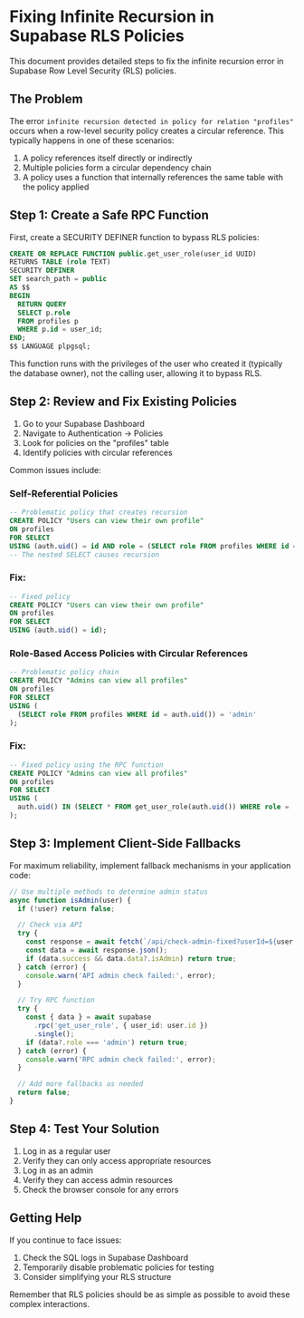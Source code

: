 # Fixing Infinite Recursion in Supabase RLS Policies

This document provides detailed steps to fix the infinite recursion error in Supabase Row Level Security (RLS) policies.

## The Problem

The error `infinite recursion detected in policy for relation "profiles"` occurs when a row-level security policy creates a circular reference. This typically happens in one of these scenarios:

1. A policy references itself directly or indirectly
2. Multiple policies form a circular dependency chain
3. A policy uses a function that internally references the same table with the policy applied

## Step 1: Create a Safe RPC Function

First, create a SECURITY DEFINER function to bypass RLS policies:

```sql
CREATE OR REPLACE FUNCTION public.get_user_role(user_id UUID)
RETURNS TABLE (role TEXT) 
SECURITY DEFINER
SET search_path = public
AS $$
BEGIN
  RETURN QUERY
  SELECT p.role 
  FROM profiles p 
  WHERE p.id = user_id;
END;
$$ LANGUAGE plpgsql;
```

This function runs with the privileges of the user who created it (typically the database owner), not the calling user, allowing it to bypass RLS.

## Step 2: Review and Fix Existing Policies

1. Go to your Supabase Dashboard
2. Navigate to Authentication → Policies
3. Look for policies on the "profiles" table
4. Identify policies with circular references

Common issues include:

### Self-Referential Policies

```sql
-- Problematic policy that creates recursion
CREATE POLICY "Users can view their own profile"
ON profiles
FOR SELECT
USING (auth.uid() = id AND role = (SELECT role FROM profiles WHERE id = auth.uid()));
-- The nested SELECT causes recursion
```

### Fix:

```sql
-- Fixed policy
CREATE POLICY "Users can view their own profile"
ON profiles
FOR SELECT
USING (auth.uid() = id);
```

### Role-Based Access Policies with Circular References

```sql
-- Problematic policy chain
CREATE POLICY "Admins can view all profiles"
ON profiles
FOR SELECT
USING (
  (SELECT role FROM profiles WHERE id = auth.uid()) = 'admin'
);
```

### Fix:

```sql
-- Fixed policy using the RPC function
CREATE POLICY "Admins can view all profiles"
ON profiles
FOR SELECT
USING (
  auth.uid() IN (SELECT * FROM get_user_role(auth.uid()) WHERE role = 'admin')
);
```

## Step 3: Implement Client-Side Fallbacks

For maximum reliability, implement fallback mechanisms in your application code:

```typescript
// Use multiple methods to determine admin status
async function isAdmin(user) {
  if (!user) return false;

  // Check via API
  try {
    const response = await fetch(`/api/check-admin-fixed?userId=${user.id}`);
    const data = await response.json();
    if (data.success && data.data?.isAdmin) return true;
  } catch (error) {
    console.warn('API admin check failed:', error);
  }

  // Try RPC function
  try {
    const { data } = await supabase
      .rpc('get_user_role', { user_id: user.id })
      .single();
    if (data?.role === 'admin') return true;
  } catch (error) {
    console.warn('RPC admin check failed:', error);
  }

  // Add more fallbacks as needed
  return false;
}
```

## Step 4: Test Your Solution

1. Log in as a regular user
2. Verify they can only access appropriate resources
3. Log in as an admin
4. Verify they can access admin resources
5. Check the browser console for any errors

## Getting Help

If you continue to face issues:

1. Check the SQL logs in Supabase Dashboard
2. Temporarily disable problematic policies for testing
3. Consider simplifying your RLS structure

Remember that RLS policies should be as simple as possible to avoid these complex interactions. 